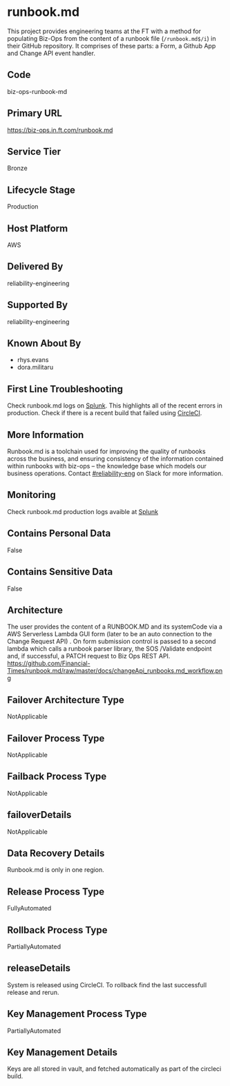 # runbook.md

This project provides engineering teams at the FT with a method for populating Biz-Ops from the content of a runbook file (`/runbook.md$/i`) in their GitHub repository. It comprises of these parts: a Form, a Github App and Change API event handler.

## Code

biz-ops-runbook-md

## Primary URL

https://biz-ops.in.ft.com/runbook.md

## Service Tier

Bronze

## Lifecycle Stage

Production

## Host Platform

AWS

## Delivered By

reliability-engineering

## Supported By

reliability-engineering

## Known About By

-   rhys.evans
-   dora.militaru

## First Line Troubleshooting

Check runbook.md logs on [Splunk](https://financialtimes.splunkcloud.com/en-US/app/search/runbooksmd?form.field1.earliest=-60m%40m&form.field1.latest=now). This highlights all of the recent errors in production. Check if there is a recent build that failed using [CircleCI](https://circleci.com/gh/Financial-Times/runbook.md).

## More Information

Runbook.md is a toolchain used for improving the quality of runbooks across the business, and ensuring consistency of the information contained within runbooks with biz-ops – the knowledge base which models our business operations.
Contact [#reliability-eng](https://financialtimes.slack.com/archives/C07B3043U) on Slack for more information.

## Monitoring

Check runbook.md production logs avaible at [Splunk](https://financialtimes.splunkcloud.com/en-US/app/search/runbooksmd?form.field1.earliest=-60m%40m&form.field1.latest=now)

## Contains Personal Data

False

## Contains Sensitive Data

False

## Architecture

The user provides the content of a RUNBOOK.MD and its systemCode via a AWS Serverless Lambda GUI form (later to be an auto connection to the Change Request API) . On form submission control is passed to a second lambda which calls a runbook parser library, the SOS /Validate endpoint and, if successful, a PATCH request to Biz Ops REST API.
https://github.com/Financial-Times/runbook.md/raw/master/docs/changeApi_runbooks.md_workflow.png

## Failover Architecture Type

NotApplicable

## Failover Process Type

NotApplicable

## Failback Process Type

NotApplicable

## failoverDetails

NotApplicable

## Data Recovery Details

Runbook.md is only in one region.

## Release Process Type

FullyAutomated

## Rollback Process Type

PartiallyAutomated

## releaseDetails

System is released using CircleCI. To rollback find the last successfull release and rerun.

## Key Management Process Type

PartiallyAutomated

## Key Management Details

Keys are all stored in vault, and fetched automatically as part of the circleci build.
